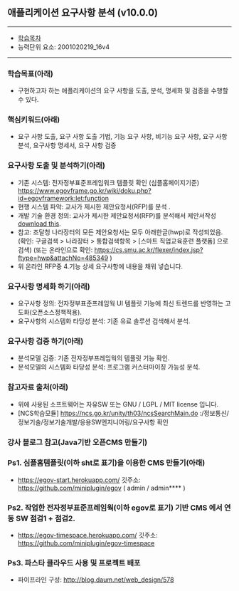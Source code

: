 ## 애플리케이션 요구사항 분석 (v10.0.0)
 
---

- [학습목차](https://github.com/miniplugin/human22)
- 능력단위 요소: 2001020219_16v4

---

### 학습목표(아래)

- 구현하고자 하는 애플리케이션의 요구 사항을 도출, 분석, 명세화 및 검증을 수행할 수 있다.

### 핵심키워드(아래)

- 요구 사항 도출, 요구 사항 도출 기법, 기능 요구 사항, 비기능 요구 사항, 요구 사항 분석, 요구사항 명세서, 요구 사항 검증

### 요구사항 도출 및 분석하기(아래)

- 기존 시스템: 전자정부표준프레임워크 템플릿 확인 (심플홈페이지기준) https://www.egovframe.go.kr/wiki/doku.php?id=egovframework:let:function
- 현행 시스템 파악: 교사가 제시한 제안요청서(RFP)를 분석 .
- 개발 기술 환경 정의: 교사가 제시한 제안요청서(RFP)를 분석해서 제안서작성[download this](git_img/project_rfp.pptx). 
- 참고: 조달청 나라장터의 모든 제안요청서는 모두 아래한글(hwp)로 작성되었음. 
  (확인: 구글검색 > 나라장터 > 통합검색항목 > [스마트 직업교육훈련 플랫폼] 으로 검색)
  (또는 온라인으로 확인: https://cs.smu.ac.kr/flexer/index.jsp?ftype=hwp&attachNo=485349 )
- 위 온라인 RFP중 4.기능 상세 요구사항에 내용을 채워 넣습니다.

### 요구사항 명세화 하기(아래)

- 요구사항 정의: 전자정부표준프레임웍 UI 템플릿 기능에 최신 트렌드를 반영하는 고도화(오픈소스정책적용).
- 요구사항의 시스템화 타당성 분석: 기존 유료 솔루션 검색해서 분석.

### 요구사항 검증 하기(아래)

- 분석모델 검증: 기존 전자정부프레임웍의 템플릿 기능 확인.
- 분석모델의 시스템화 타당성 분석: 프로그램 커스터마이징 가능성 분석.

### 참고자료 출처(아래)

- 위에 사용된 소프트웨어는 자유SW 또는 GNU / LGPL / MIT license 입니다.
- [NCS학습모듈] https://ncs.go.kr/unity/th03/ncsSearchMain.do :/정보통신/정보기술/정보기술개발/응용SW엔지니어링/요구사항 확인

### 강사 블로그 참고(Java기반 오픈CMS 만들기)

### Ps1. 심플홈템플릿(이하 sht로 표기)을 이용한 CMS 만들기(아래)
- https://egov-start.herokuapp.com/ 깃주소: https://github.com/miniplugin/egov
( admin / admin**** )

### Ps2. 작업한 전자정부표준프레임웍(이하 egov로 표기) 기반 CMS 에서 연동 SW 점검1 + 점검2.
- https://egov-timespace.herokuapp.com/ 깃주소: https://github.com/miniplugin/egov-timespace

### Ps3. 파스타 클라우드 사용 및 프로젝트 배포
- 파이프라인 구성: http://blog.daum.net/web_design/578